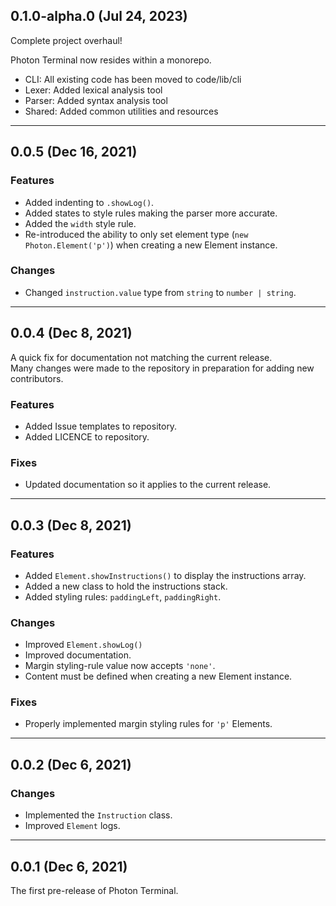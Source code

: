 ## 0.1.0-alpha.0 (Jul 24, 2023)

Complete project overhaul!

Photon Terminal now resides within a monorepo.

- CLI: All existing code has been moved to code/lib/cli
- Lexer: Added lexical analysis tool
- Parser: Added syntax analysis tool
- Shared: Added common utilities and resources

---

## 0.0.5 (Dec 16, 2021)

### Features

- Added indenting to `.showLog()`.
- Added states to style rules making the parser more accurate.
- Added the `width` style rule.
- Re-introduced the ability to only set element type (`new Photon.Element('p')`) when creating a new Element instance.

### Changes

- Changed `instruction.value` type from `string` to `number | string`.

---

## 0.0.4 (Dec 8, 2021)

A quick fix for documentation not matching the current release.  
Many changes were made to the repository in preparation for adding new contributors.

### Features

- Added Issue templates to repository.
- Added LICENCE to repository.

### Fixes

- Updated documentation so it applies to the current release.

---

## 0.0.3 (Dec 8, 2021)

### Features

- Added `Element.showInstructions()` to display the instructions array.
- Added a new class to hold the instructions stack.
- Added styling rules: `paddingLeft`, `paddingRight`.

### Changes

- Improved `Element.showLog()`
- Improved documentation.
- Margin styling-rule value now accepts `'none'`.
- Content must be defined when creating a new Element instance.

### Fixes

- Properly implemented margin styling rules for `'p'` Elements.

---

## 0.0.2 (Dec 6, 2021)

### Changes

- Implemented the `Instruction` class.
- Improved `Element` logs.

---

## 0.0.1 (Dec 6, 2021)

The first pre-release of Photon Terminal.
